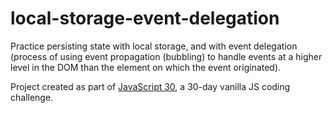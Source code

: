 # local-storage-event-delegation

Practice persisting state with local storage, and with event delegation (process of using event propagation (bubbling) to handle events at a higher level in the DOM than the element on which the event originated).

Project created as part of [JavaScript 30](https://javascript30.com/), a 30-day vanilla JS coding challenge.
